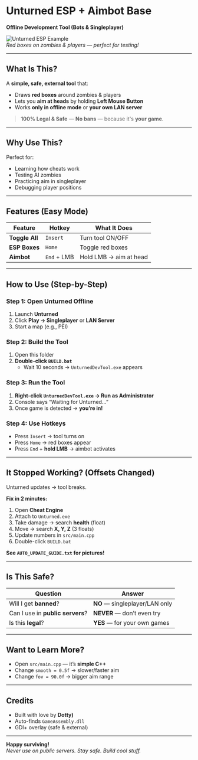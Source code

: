# Unturned ESP + Aimbot Base  
**Offline Development Tool (Bots & Singleplayer)**

![Unturned ESP Example](https://i.imgur.com/UNTURNED_ESP.png)  
*Red boxes on zombies & players — perfect for testing!*

---

## What Is This?

A **simple, safe, external tool** that:
- Draws **red boxes** around zombies & players
- Lets you **aim at heads** by holding **Left Mouse Button**
- Works **only in offline mode** or **your own LAN server**

> **100% Legal & Safe** — **No bans** — because it's **your game**.

---

## Why Use This?

Perfect for:
- Learning how cheats work
- Testing AI zombies
- Practicing aim in singleplayer
- Debugging player positions

---

## Features (Easy Mode)

| Feature        | Hotkey       | What It Does |
|----------------|--------------|-------------|
| **Toggle All** | `Insert`     | Turn tool ON/OFF |
| **ESP Boxes**  | `Home`       | Toggle red boxes |
| **Aimbot**     | `End` + LMB  | Hold LMB → aim at head |

---

## How to Use (Step-by-Step)

### Step 1: Open Unturned Offline
1. Launch **Unturned**
2. Click **Play → Singleplayer** or **LAN Server**
3. Start a map (e.g., PEI)

### Step 2: Build the Tool
1. Open this folder
2. **Double-click `BUILD.bat`**
   - Wait 10 seconds → `UnturnedDevTool.exe` appears

### Step 3: Run the Tool
1. **Right-click `UnturnedDevTool.exe` → Run as Administrator**
2. Console says “Waiting for Unturned...”
3. Once game is detected → **you’re in!**

### Step 4: Use Hotkeys
- Press `Insert` → tool turns on
- Press `Home` → red boxes appear
- Press `End` + **hold LMB** → aimbot activates

---

## It Stopped Working? (Offsets Changed)

Unturned updates → tool breaks.

**Fix in 2 minutes:**

1. Open **Cheat Engine**
2. Attach to `Unturned.exe`
3. Take damage → search **health** (float)
4. Move → search **X, Y, Z** (3 floats)
5. Update numbers in `src/main.cpp`
6. Double-click `BUILD.bat`

**See `AUTO_UPDATE_GUIDE.txt` for pictures!**

---

## Is This Safe?

| Question | Answer |
|--------|--------|
| Will I get **banned**? | **NO** — singleplayer/LAN only |
| Can I use in **public servers**? | **NEVER** — don’t even try |
| Is this **legal**? | **YES** — for your own games |

---

## Want to Learn More?

- Open `src/main.cpp` — it’s **simple C++**
- Change `smooth = 0.5f` → slower/faster aim
- Change `fov = 90.0f` → bigger aim range

---

## Credits

- Built with love by **Dotty)**
- Auto-finds `GameAssembly.dll`
- GDI+ overlay (safe & external)

---

**Happy surviving!**  
*Never use on public servers. Stay safe. Build cool stuff.*
